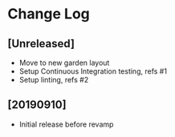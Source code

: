 # Change Log

## [Unreleased]

  - Move to new garden layout
  - Setup Continuous Integration testing, refs #1
  - Setup linting, refs #2

## [20190910]

  - Initial release before revamp
